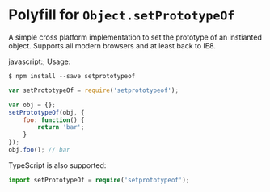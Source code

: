 # Polyfill for `Object.setPrototypeOf`

A simple cross platform implementation to set the prototype of an instianted object.  Supports all modern browsers and at least back to IE8.

javascript:; Usage:

```
$ npm install --save setprototypeof
```

```javascript
var setPrototypeOf = require('setprototypeof');

var obj = {};
setPrototypeOf(obj, {
	foo: function() {
		return 'bar';
	}
});
obj.foo(); // bar
```

TypeScript is also supported:
```typescript
import setPrototypeOf = require('setprototypeof');
```